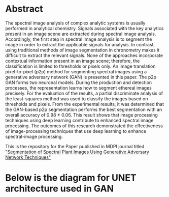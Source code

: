 # Abstract
The spectral image analysis of complex analytic systems is usually performed in analytical chemistry. Signals associated with the key analytics present in an image scene are extracted during spectral image analysis. Accordingly, the first step in spectral image analysis is to segment the image in order to extract the applicable signals for analysis. In contrast, using traditional methods of image segmentation in chronometry makes it difficult to extract the relevant signals. None of the approaches incorporate contextual information present in an image scene; therefore, the classification is limited to thresholds or pixels only. An image translation pixel-to-pixel (p2p) method for segmenting spectral images using a generative adversary network (GAN) is presented in this paper. The p2p GAN forms two neuronal models. During the production and detection processes, the representation learns how to segment ethereal images precisely. For the evaluation of the results, a partial discriminate analysis of the least-squares method was used to classify the images based on thresholds and pixels. From the experimental results, it was determined that the GAN-based p2p segmentation performs the best segmentation with an overall accuracy of 0.98 ± 0.06. This result shows that image processing techniques using deep learning contribute to enhanced spectral image processing. The outcomes of this research demonstrated the effectiveness of image-processing techniques that use deep learning to enhance spectral-image processing.

This is the repository for the Paper published in MDPI journal titled <a href="https://www.mdpi.com/2079-9292/11/16/2611/htm">"Segmentation of Spectral Plant Images Using Generative Adversary Network Techniques"</a>

# Below is the diagram for UNET architecture used in GAN
<img src="https://www.mdpi.com/electronics/electronics-11-02611/article_deploy/html/images/electronics-11-02611-g001-550.jpg" alt="" align="center">
